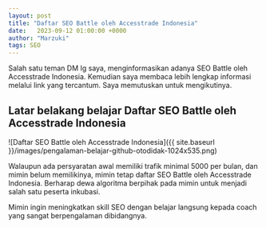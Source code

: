 ```yaml
---
layout: post
title: "Daftar SEO Battle oleh Accesstrade Indonesia"
date:   2023-09-12 01:00:00 +0000
author: "Marzuki"
tags: SEO
---
```


Salah satu teman DM Ig saya, menginformasikan adanya SEO Battle oleh Accesstrade Indonesia. Kemudian saya membaca lebih lengkap informasi melalui link yang tercantum. Saya memutuskan untuk mengikutinya.

## Latar belakang belajar Daftar SEO Battle oleh Accesstrade Indonesia

![Daftar SEO Battle oleh Accesstrade Indonesia]({{ site.baseurl }}/images/pengalaman-belajar-github-otodidak-1024x535.png)

Walaupun ada persyaratan awal memiliki trafik minimal 5000 per bulan, dan mimin belum memilikinya, mimin tetap daftar SEO Battle oleh Accesstrade Indonesia. Berharap dewa algoritma berpihak pada mimin untuk menjadi salah satu peserta inkubasi.

Mimin ingin meningkatkan skill SEO dengan belajar langsung kepada coach yang sangat berpengalaman dibidangnya.